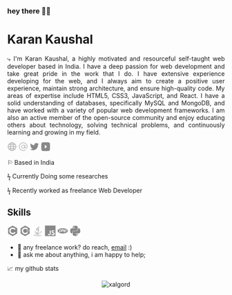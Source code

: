 ### hey there 🙋‍♂️
# Karan Kaushal

<p align="justify">⤷ I'm Karan Kaushal, a highly motivated and resourceful self-taught web developer based in India. I have a deep passion for web development and take great pride in the work that I do. I have extensive experience developing for the web, and I always aim to create a positive user experience, maintain strong architecture, and ensure high-quality code. My areas of expertise include HTML5, CSS3, JavaScript, and React. I have a solid understanding of databases, specifically MySQL and MongoDB, and have worked with a variety of popular web development frameworks. I am also an active member of the open-source community and enjoy educating others about technology, solving technical problems, and continuously learning and growing in my field.</p>


 <a aligh="left" href="https://xalgord.in" target="_blank" rel="noreferrer noopener"><img src="https://raw.githubusercontent.com/0xShapeShifter/dev-story/master/public/images/socials/globe.svg" alt="Website" width="22" height="22" /></a> <a aligh="left" href="mailto:xalgord@gmail.com" target="_blank" rel="noreferrer noopener"><img src="https://raw.githubusercontent.com/0xShapeShifter/dev-story/master/public/images/socials/at.svg" alt="Email" width="22" height="22" /></a> <a aligh="left" href="https://twitter.com/xalgord" target="_blank" rel="noreferrer noopener"><img src="https://raw.githubusercontent.com/0xShapeShifter/dev-story/master/public/images/socials/twitter.svg" alt="Twitter" width="22" height="22" /></a> <a aligh="left" href="https://www.youtube.com/xalgord" target="_blank" rel="noreferrer noopener"><img src="https://raw.githubusercontent.com/0xShapeShifter/dev-story/master/public/images/socials/youtube.svg" alt="YouTube" width="22" height="22" /></a>  

⚐ Based in India

ϟ Currently Doing some researches

ϟ Recently worked as freelance Web Developer

 ## Skills
   <a href="https://www.learn-c.org" target="_blank" rel="noreferrer noopener"><img src="https://raw.githubusercontent.com/0xShapeShifter/dev-story/master/public/images/skills/core/c.svg" alt="C" width="25" height="25" /></a> <a href="https://cplusplus.com" target="_blank" rel="noreferrer noopener"><img src="https://raw.githubusercontent.com/0xShapeShifter/dev-story/master/public/images/skills/core/cplus.svg" alt="C++" width="25" height="25" /></a> <a href="https://www.java.com" target="_blank" rel="noreferrer noopener"><img src="https://raw.githubusercontent.com/0xShapeShifter/dev-story/master/public/images/skills/core/java.svg" alt="Java" width="25" height="25" /></a> <a href="https://www.javascript.com" target="_blank" rel="noreferrer noopener"><img src="https://raw.githubusercontent.com/0xShapeShifter/dev-story/master/public/images/skills/core/javascript.svg" alt="JavaScript" width="25" height="25" /></a> <a href="https://www.php.net" target="_blank" rel="noreferrer noopener"><img src="https://raw.githubusercontent.com/0xShapeShifter/dev-story/master/public/images/skills/core/php.svg" alt="PHP" width="25" height="25" /></a> <a href="https://www.python.org" target="_blank" rel="noreferrer noopener"><img src="https://raw.githubusercontent.com/0xShapeShifter/dev-story/master/public/images/skills/core/python.svg" alt="Python" width="25" height="25" /></a>
  
- 💼 any freelance work? do reach, [email](mailto:connect@xalgord.in) :)
- 💬 ask me about anything, i am happy to help;


📈 my github stats

<p align="center"> <img src="https://github-readme-stats.vercel.app/api?username=xalgord&show_icons=true&theme=gotham" alt="xalgord" />




